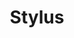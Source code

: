 ---
homepage: 'https://stylus-lang.com/'
logo: ''
slug: 'stylus'
tags: ['CSS', 'Pre-Processing', 'Development', 'Applications', 'Front End']
title: 'Stylus'
---